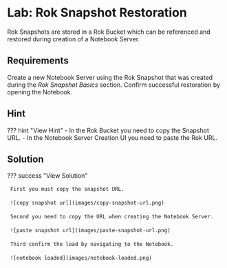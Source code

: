 # Lab: Rok Snapshot Restoration
Rok Snapshots are stored in a Rok Bucket which can be referenced and restored during creation of a Notebook Server. 

## Requirements 
Create a new Notebook Server using the Rok Snapshot that was created during the *Rok Snapshot Basics* section. Confirm successful restoration by opening the Notebook. 

## Hint

??? hint "View Hint"
    - In the Rok Bucket you need to copy the Snapshot URL. 
    - In the Notebook Server Creation UI you need to paste the Rok URL.

## Solution

??? success "View Solution"

     First you must copy the snapshot URL.  

     ![copy snapshot url](images/copy-snapshot-url.png)  

     Second you need to copy the URL when creating the Notebook Server.  

     ![paste snapshot url](images/paste-snapshot-url.png)  

     Third confirm the load by navigating to the Notebook.  
     
     ![notebook loaded](images/notebook-loaded.png)  

